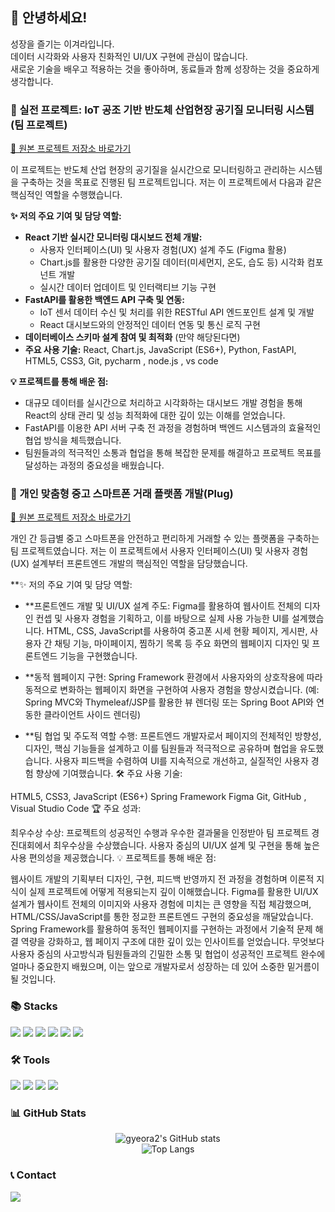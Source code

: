 ## 👋 안녕하세요!
성장을 즐기는 이겨라입니다.  
데이터 시각화와 사용자 친화적인 UI/UX 구현에 관심이 많습니다.  
새로운 기술을 배우고 적용하는 것을 좋아하며, 동료들과 함께 성장하는 것을 중요하게 생각합니다.

### 🚀 실전 프로젝트: IoT 공조 기반 반도체 산업현장 공기질 모니터링 시스템 (팀 프로젝트)

[🔗 원본 프로젝트 저장소 바로가기](https://github.com/2024-SMHRD-KDT-BigData-29/Smhrd_F4) 

이 프로젝트는 반도체 산업 현장의 공기질을 실시간으로 모니터링하고 관리하는 시스템을 구축하는 것을 목표로 진행된 팀 프로젝트입니다. 
저는 이 프로젝트에서 다음과 같은 핵심적인 역할을 수행했습니다.

**✨ 저의 주요 기여 및 담당 역할:**

* **React 기반 실시간 모니터링 대시보드 전체 개발:**
    * 사용자 인터페이스(UI) 및 사용자 경험(UX) 설계 주도 (Figma 활용)
    * Chart.js를 활용한 다양한 공기질 데이터(미세먼지, 온도, 습도 등) 시각화 컴포넌트 개발
    * 실시간 데이터 업데이트 및 인터랙티브 기능 구현
* **FastAPI를 활용한 백엔드 API 구축 및 연동:**
    * IoT 센서 데이터 수신 및 처리를 위한 RESTful API 엔드포인트 설계 및 개발
    * React 대시보드와의 안정적인 데이터 연동 및 통신 로직 구현
* **데이터베이스 스키마 설계 참여 및 최적화** (만약 해당된다면)
* **주요 사용 기술:** React, Chart.js, JavaScript (ES6+), Python, FastAPI, HTML5, CSS3, Git, pycharm , node.js , vs code

**💡 프로젝트를 통해 배운 점:**
* 대규모 데이터를 실시간으로 처리하고 시각화하는 대시보드 개발 경험을 통해 React의 상태 관리 및 성능 최적화에 대한 깊이 있는 이해를 얻었습니다.
* FastAPI를 이용한 API 서버 구축 전 과정을 경험하며 백엔드 시스템과의 효율적인 협업 방식을 체득했습니다.
* 팀원들과의 적극적인 소통과 협업을 통해 복잡한 문제를 해결하고 프로젝트 목표를 달성하는 과정의 중요성을 배웠습니다.

### 📱 개인 맞춤형 중고 스마트폰 거래 플랫폼 개발(Plug)

[🔗 원본 프로젝트 저장소 바로가기](https://github.com/2024-SMHRD-KDT-BigData-29/Plug) 

개인 간 등급별 중고 스마트폰을 안전하고 편리하게 거래할 수 있는 플랫폼을 구축하는 팀 프로젝트였습니다. 저는 이 프로젝트에서 사용자 인터페이스(UI) 및 사용자 경험(UX) 설계부터 프론트엔드 개발의 핵심적인 역할을 담당했습니다.

**✨  저의 주요 기여 및 담당 역할:

* **프론트엔드 개발 및 UI/UX 설계 주도:
Figma를 활용하여 웹사이트 전체의 디자인 컨셉 및 사용자 경험을 기획하고, 이를 바탕으로 실제 사용 가능한 UI를 설계했습니다.
HTML, CSS, JavaScript를 사용하여 중고폰 시세 현황 페이지, 게시판, 사용자 간 채팅 기능, 마이페이지, 찜하기 목록 등 주요 화면의 웹페이지 디자인 및 프론트엔드 기능을 구현했습니다.

* **동적 웹페이지 구현:
Spring Framework 환경에서 사용자와의 상호작용에 따라 동적으로 변화하는 웹페이지 화면을 구현하여 사용자 경험을 향상시켰습니다. (예: Spring MVC와 Thymeleaf/JSP를 활용한 뷰 렌더링 또는 Spring Boot API와 연동한 클라이언트 사이드 렌더링)
* **팀 협업 및 주도적 역할 수행:
프론트엔드 개발자로서 페이지의 전체적인 방향성, 디자인, 핵심 기능들을 설계하고 이를 팀원들과 적극적으로 공유하며 협업을 유도했습니다.
사용자 피드백을 수렴하여 UI를 지속적으로 개선하고, 실질적인 사용자 경험 향상에 기여했습니다.
🛠️ 주요 사용 기술:

HTML5, CSS3, JavaScript (ES6+)
Spring Framework
Figma
Git, GitHub , Visual Studio Code
🏆 주요 성과:

최우수상 수상: 프로젝트의 성공적인 수행과 우수한 결과물을 인정받아 팀 프로젝트 경진대회에서 최우수상을 수상했습니다.
사용자 중심의 UI/UX 설계 및 구현을 통해 높은 사용 편의성을 제공했습니다.
💡 프로젝트를 통해 배운 점:

웹사이트 개발의 기획부터 디자인, 구현, 피드백 반영까지 전 과정을 경험하며 이론적 지식이 실제 프로젝트에 어떻게 적용되는지 깊이 이해했습니다.
Figma를 활용한 UI/UX 설계가 웹사이트 전체의 이미지와 사용자 경험에 미치는 큰 영향을 직접 체감했으며, HTML/CSS/JavaScript를 통한 정교한 프론트엔드 구현의 중요성을 깨달았습니다.
Spring Framework를 활용하여 동적인 웹페이지를 구현하는 과정에서 기술적 문제 해결 역량을 강화하고, 웹 페이지 구조에 대한 깊이 있는 인사이트를 얻었습니다.
무엇보다 사용자 중심의 사고방식과 팀원들과의 긴밀한 소통 및 협업이 성공적인 프로젝트 완수에 얼마나 중요한지 배웠으며, 이는 앞으로 개발자로서 성장하는 데 있어 소중한 밑거름이 될 것입니다.




### 📚 Stacks
<p>
  <img src="https://img.shields.io/badge/JavaScript-F7DF1E?style=flat-square&logo=JavaScript&logoColor=black"/>
  <img src="https://img.shields.io/badge/React-61DAFB?style=flat-square&logo=React&logoColor=black"/>
  <img src="https://img.shields.io/badge/Python-3776AB?style=flat-square&logo=Python&logoColor=white"/>
  <img src="https://img.shields.io/badge/FastAPI-009688?style=flat-square&logo=FastAPI&logoColor=white"/>
  <img src="https://img.shields.io/badge/HTML5-E34F26?style=flat-square&logo=HTML5&logoColor=white"/>
  <img src="https://img.shields.io/badge/CSS3-1572B6?style=flat-square&logo=CSS3&logoColor=white"/>
</p>

### 🛠️ Tools
<p>
  <img src="https://img.shields.io/badge/Git-F05032?style=flat-square&logo=Git&logoColor=white"/>
  <img src="https://img.shields.io/badge/GitHub-181717?style=flat-square&logo=GitHub&logoColor=white"/>
  <img src="https://img.shields.io/badge/Figma-F24E1E?style=flat-square&logo=Figma&logoColor=white"/>
  <img src="https://img.shields.io/badge/VSCode-007ACC?style=flat-square&logo=VisualStudioCode&logoColor=white"/>
</p>

### 📊 GitHub Stats
<div align="center">
  <img src="https://github-readme-stats.vercel.app/api?username=gyeora2&show_icons=true&theme=radical" alt="gyeora2's GitHub stats"/>
  <br/>
  <img src="https://github-readme-stats.vercel.app/api/top-langs/?username=gyeora2&layout=compact&theme=radical" alt="Top Langs"/>
</div>

### 📞 Contact
<p>
  <a href="mailto:lgr0223000@gmail.com"><img src="https://img.shields.io/badge/Email-lgr0223000@gmail.com-EA4335?style=flat-square&logo=Gmail&logoColor=white"/></a>
</p>
